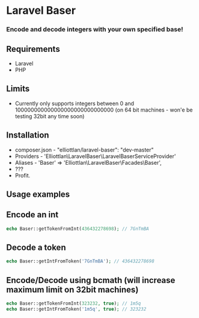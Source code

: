 # Laravel Baser

### Encode and decode integers with your own specified base!

## Requirements

 - Laravel
 - PHP

## Limits

 - Currently only supports integers between 0 and 100000000000000000000000000000 (on 64 bit machines - won'e be testing 32bit any time soon)

## Installation

 - composer.json - "elliottlan/laravel-baser": "dev-master"
 - Providers - 'Elliottlan\LaravelBaser\LaravelBaserServiceProvider'
 - Aliases - 'Baser' => 'Elliottlan\LaravelBaser\Facades\Baser',
 - ???
 - Profit.

## Usage examples

## Encode an int
```php
echo Baser::getTokenFromInt(436432278698); // 7GnTmBA
```

## Decode a token
```php
echo Baser::getIntFromToken('7GnTmBA'); // 436432278698
```

## Encode/Decode using bcmath (will increase maximum limit on 32bit machines)
```php
echo Baser::getTokenFromInt(323232, true); // 1m5q
echo Baser::getIntFromToken('1m5q', true); // 323232
```